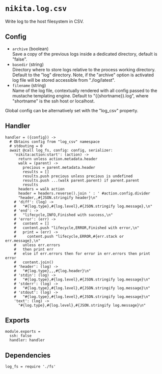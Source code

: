 
# `nikita.log.csv`

Write log to the host filesystem in CSV.

## Config

* `archive` (boolean)   
  Save a copy of the previous logs inside a dedicated directory, default is
  "false".   
* `basedir` (string)    
  Directory where to store logs relative to the process working directory.
  Default to the "log" directory. Note, if the "archive" option is activated
  log file will be stored accessible from "./log/latest".   
* `filename` (string)   
  Name of the log file, contextually rendered with all config passed to
  the mustache templating engine. Default to "{{shortname}}.log", where 
  "shortname" is the ssh host or localhost.   

Global config can be alternatively set with the "log_csv" property.

## Handler

    handler = ({config}) ->
      # Obtains config from "log_csv" namespace
      # stdouting = 0
      await @call log_fs, config: config, serializer:
        'nikita:action:start': (action) ->
          return unless action.metadata.header
          walk = (parent) ->
            precious = parent.metadata.header
            results = []
            results.push precious unless precious is undefined
            results.push ...(walk parent.parent) if parent.parent
            results
          headers = walk action
          header = headers.reverse().join ' : ' #action.config.divider
          "header,,#{JSON.stringify header}\n"
        # 'diff': (log) ->
        #   "#{log.type},#{log.level},#{JSON.stringify log.message},\n"
        # 'end': ->
        #   "lifecycle,INFO,Finished with success,\n"
        # 'error': (err) ->
        #   content = []
        #   content.push "lifecycle,ERROR,Finished with error,\n"
        #   print = (err) ->
        #     content.push "lifecycle,ERROR,#{err.stack or err.message},\n"
        #   unless err.errors
        #   then print err
        #   else if err.errors then for error in err.errors then print error
        #   content.join()
        # 'header': (log) ->
        #   "#{log.type},,,#{log.header}\n"
        # 'stdin': (log) ->
        #   "#{log.type},#{log.level},#{JSON.stringify log.message}\n"
        # 'stderr': (log) ->
        #   "#{log.type},#{log.level},#{JSON.stringify log.message}\n"
        # 'stdout': (log) ->
        #   "#{log.type},#{log.level},#{JSON.stringify log.message}\n"
        'text': (log) ->
          "#{log.type},#{log.level},#{JSON.stringify log.message}\n"

## Exports

    module.exports =
      ssh: false
      handler: handler

## Dependencies

    log_fs = require './fs'
